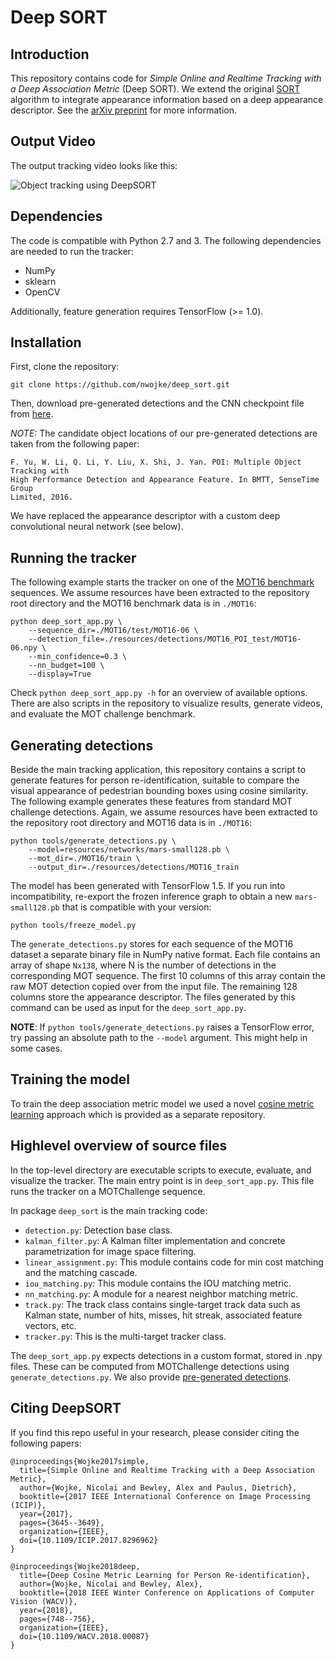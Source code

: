 # Deep SORT

## Introduction

This repository contains code for *Simple Online and Realtime Tracking with a Deep Association Metric* (Deep SORT).
We extend the original [SORT](https://github.com/abewley/sort) algorithm to
integrate appearance information based on a deep appearance descriptor.
See the [arXiv preprint](https://arxiv.org/abs/1703.07402) for more information.

## Output Video

The output tracking video looks like this:

![Object tracking using DeepSORT](https://drive.google.com/file/d/11UUnhzm3VV8xMgYuS4iSV_1QkgnEVwYh/view?usp=sharin)


## Dependencies

The code is compatible with Python 2.7 and 3. The following dependencies are
needed to run the tracker:

* NumPy
* sklearn
* OpenCV

Additionally, feature generation requires TensorFlow (>= 1.0).

## Installation

First, clone the repository:
```
git clone https://github.com/nwojke/deep_sort.git
```
Then, download pre-generated detections and the CNN checkpoint file from
[here](https://drive.google.com/open?id=18fKzfqnqhqW3s9zwsCbnVJ5XF2JFeqMp).

*NOTE:* The candidate object locations of our pre-generated detections are
taken from the following paper:
```
F. Yu, W. Li, Q. Li, Y. Liu, X. Shi, J. Yan. POI: Multiple Object Tracking with
High Performance Detection and Appearance Feature. In BMTT, SenseTime Group
Limited, 2016.
```
We have replaced the appearance descriptor with a custom deep convolutional
neural network (see below).

## Running the tracker

The following example starts the tracker on one of the
[MOT16 benchmark](https://motchallenge.net/data/MOT16/)
sequences.
We assume resources have been extracted to the repository root directory and
the MOT16 benchmark data is in `./MOT16`:
```
python deep_sort_app.py \
    --sequence_dir=./MOT16/test/MOT16-06 \
    --detection_file=./resources/detections/MOT16_POI_test/MOT16-06.npy \
    --min_confidence=0.3 \
    --nn_budget=100 \
    --display=True
```
Check `python deep_sort_app.py -h` for an overview of available options.
There are also scripts in the repository to visualize results, generate videos,
and evaluate the MOT challenge benchmark.

## Generating detections

Beside the main tracking application, this repository contains a script to
generate features for person re-identification, suitable to compare the visual
appearance of pedestrian bounding boxes using cosine similarity.
The following example generates these features from standard MOT challenge
detections. Again, we assume resources have been extracted to the repository
root directory and MOT16 data is in `./MOT16`:
```
python tools/generate_detections.py \
    --model=resources/networks/mars-small128.pb \
    --mot_dir=./MOT16/train \
    --output_dir=./resources/detections/MOT16_train
```
The model has been generated with TensorFlow 1.5. If you run into
incompatibility, re-export the frozen inference graph to obtain a new
`mars-small128.pb` that is compatible with your version:
```
python tools/freeze_model.py
```
The ``generate_detections.py`` stores for each sequence of the MOT16 dataset
a separate binary file in NumPy native format. Each file contains an array of
shape `Nx138`, where N is the number of detections in the corresponding MOT
sequence. The first 10 columns of this array contain the raw MOT detection
copied over from the input file. The remaining 128 columns store the appearance
descriptor. The files generated by this command can be used as input for the
`deep_sort_app.py`.

**NOTE**: If ``python tools/generate_detections.py`` raises a TensorFlow error,
try passing an absolute path to the ``--model`` argument. This might help in
some cases.

## Training the model

To train the deep association metric model we used a novel [cosine metric learning](https://github.com/nwojke/cosine_metric_learning) approach which is provided as a separate repository.

## Highlevel overview of source files

In the top-level directory are executable scripts to execute, evaluate, and
visualize the tracker. The main entry point is in `deep_sort_app.py`.
This file runs the tracker on a MOTChallenge sequence.

In package `deep_sort` is the main tracking code:

* `detection.py`: Detection base class.
* `kalman_filter.py`: A Kalman filter implementation and concrete
   parametrization for image space filtering.
* `linear_assignment.py`: This module contains code for min cost matching and
   the matching cascade.
* `iou_matching.py`: This module contains the IOU matching metric.
* `nn_matching.py`: A module for a nearest neighbor matching metric.
* `track.py`: The track class contains single-target track data such as Kalman
  state, number of hits, misses, hit streak, associated feature vectors, etc.
* `tracker.py`: This is the multi-target tracker class.

The `deep_sort_app.py` expects detections in a custom format, stored in .npy
files. These can be computed from MOTChallenge detections using
`generate_detections.py`. We also provide
[pre-generated detections](https://drive.google.com/open?id=1VVqtL0klSUvLnmBKS89il1EKC3IxUBVK).

## Citing DeepSORT

If you find this repo useful in your research, please consider citing the following papers:

    @inproceedings{Wojke2017simple,
      title={Simple Online and Realtime Tracking with a Deep Association Metric},
      author={Wojke, Nicolai and Bewley, Alex and Paulus, Dietrich},
      booktitle={2017 IEEE International Conference on Image Processing (ICIP)},
      year={2017},
      pages={3645--3649},
      organization={IEEE},
      doi={10.1109/ICIP.2017.8296962}
    }

    @inproceedings{Wojke2018deep,
      title={Deep Cosine Metric Learning for Person Re-identification},
      author={Wojke, Nicolai and Bewley, Alex},
      booktitle={2018 IEEE Winter Conference on Applications of Computer Vision (WACV)},
      year={2018},
      pages={748--756},
      organization={IEEE},
      doi={10.1109/WACV.2018.00087}
    }
